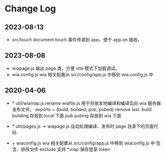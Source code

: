 # Change Log

## 2023-08-13

- src/touch
  document touch 事件传递到 app，便于 app.on 接收。

## 2023-08-08

- wiapage.js
  输出 page 类，方便 vite 模式下加载调试。
- wia.config.js
  wia 相关配置从 src/config/app.js 中移到 wia.config.js 中


## 2020-04-06

- \* util/wiamap.js
  rename wiafile.js
  用于存放本地编译和编译后向 wia 服务器发布文件。
  exports = {build, builded, pub, pubed}
  remove last.
  build building 存放到 local 下面
  pub pubing 存放到 wia 下面

- \* util/pages.js
  -> wiapage.js
  自动处理编译、发布时 page 目录下的页面代码
- \+ wiaconfig.js
  wia 相关配置从 src/config/app.js 中移到 wiaconfig.js 中
  包含、排除文件
  exclude 支持 \*.map
  保存登录 token
